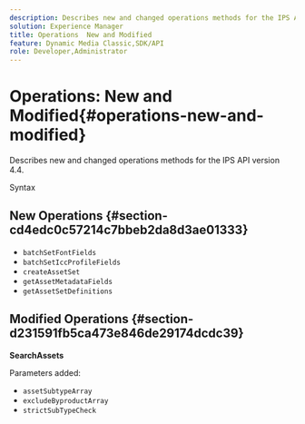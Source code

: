 ```yaml
---
description: Describes new and changed operations methods for the IPS API version 4.4.
solution: Experience Manager
title: Operations  New and Modified
feature: Dynamic Media Classic,SDK/API
role: Developer,Administrator
---
```

# Operations: New and Modified{#operations-new-and-modified}

Describes new and changed operations methods for the IPS API version 4.4.

 Syntax 

## New Operations {#section-cd4edc0c57214c7bbeb2da8d3ae01333}

* `batchSetFontFields` 
* `batchSetIccProfileFields` 
* `createAssetSet` 
* `getAssetMetadataFields` 
* `getAssetSetDefinitions`

## Modified Operations {#section-d231591fb5ca473e846de29174dcdc39}

**SearchAssets**

Parameters added:

* `assetSubtypeArray`
* `excludeByproductArray`
* `strictSubTypeCheck`
